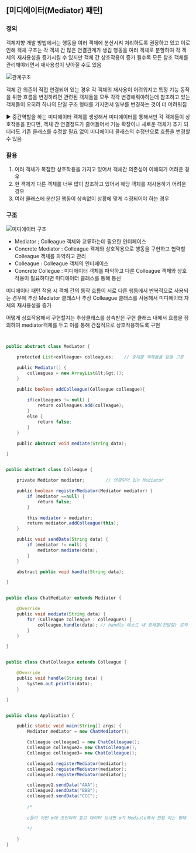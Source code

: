 


## [미디에이터(Mediator) 패턴]


### 정의

객체지향 개발 방법에서는 행동을 여러 객체에 분산시켜 처리하도록 권장하고 있고 이로 인해 객체 구조는 각 객체 간 많은 연결관계가 생김
행동을 여러 객체로 분할하여 각 객체의 재사용성을 증가시킬 수 있지만 객체 간 상호작용이 증가 될수록 모든 참조 객체를 관리해야되면서 재사용성이 낮아질 수도 있음



![관계구조](https://user-images.githubusercontent.com/67131292/201799932-8f7a5135-544b-40d1-90da-a68486ddcbc9.PNG)



객체 간 의존이 직접 연결되어 있는 경우 각 객체의 재사용이 어려워지고 특정 기능 동작을 위한 흐름을 변경하려면 관련된 객체들을 모두 각각 변경해줘야하는데 참조하고 있는 객체들이 오히려 하나의 단일 구조 형태를 가지면서 일부를 변경하는 것이 더 어려워짐
 
 
 
 
▶ 중간역할을 하는 미디에이터 객체를 생성해서 미디에이터를 통해서만 각 객체들이 상호작용을 한다면, 객체 간 연결정도가 줄어들어서 기능 확장이나 새로운 객체가 추가 되더라도 기존 클래스를 수정할 필요 없이 미디에이터 클래스의 수정만으로 흐름을 변경할 수 있음



### 활용

1. 여러 객체가 복잡한 상호작용을 가지고 있어서 객체간 의존성이 이해되기 어려운 경우
2. 한 객체가 다른 객체를 너무 많이 참조하고 있어서 해당 객체를 재사용하기 어려운 경우
3. 여러 클래스에 분산된 행동이 상속없이 상황에 맞게 수정되어야 하는 경우


### 구조

![미디에이터 구조](https://user-images.githubusercontent.com/67131292/201800088-f6bb959f-4794-42c0-b928-5937875bc07a.PNG)
  
  
- Mediator ; Colleague 객체와 교류하는데 필요한 인터페이스
- Concrete Mediator : Colleague 객체와 상호작용으로 행동을 구현하고 협력할 Colleague 객체를 파악하고 관리
- Colleague : Colleague 객체의 인터페이스
- Concrete Collegue : 미디에이터 객체를 파악하고 다른 Colleague 객체와 상호작용이 필요하다면 미디에이터 클래스를 통해 통신




미디에이터 패턴 적용 시 객체 간의 동작 흐름이 서로 다른 행동에서 반복적으로 사용되는 경우에 추상 Mediator 클래스나 추상 Colleague 클래스를 사용해서 미디에이터 자체의 재사용성을 증가




어떻게 상호작용해서 구현할지는 추상클래스를 상속받은 구현 클래스 내에서 흐름을 정의하여 mediator객체를 두고 이를 통해 간접적으로 상호작용하도록 구현




  ``` java
 

public abstract class Mediator {

    protected List<colleague> colleagues;    // 중재할 객체들을 담을 그릇 

    public Mediator() {
        colleagues = new ArrayList&lt;&gt;();
    }

    public boolean addColleague(Colleague colleague){
        
        if(colleagues != null) {
            return colleagues.add(colleague);
        }
        else {
            return false;
        }
    }

    public abstract void mediate(String data);

}


public abstract class Colleague {

    private Mediator mediator;        // 연결되어 있는 Mediator

    public boolean registerMediator(Mediator mediator) {
        if (mediator ==null) {
            return false;
        }

        this.mediator = mediator;
        return mediator.addColleague(this);
    }

    public void sendData(String data) {
        if (mediator != null) {
            mediator.mediate(data);
        }
    }

    abstract public void handle(String data);

}


public class ChatMediator extends Mediator {

    @Override
    public void mediate(String data) {
        for (Colleague colleague : colleagues) {
            colleague.handle(data); // handle 메소드 내 중재할(전달할) 로직 구현 
        }
    }

}


public class ChatColleague extends Colleague {

    @Override
    public void handle(String data) {
        System.out.println(data);
    }

}


public class Application {

    public static void main(String[] args) {
        Mediator mediator = new ChatMediator();

        Colleague colleague1 = new ChatColleague();
        Colleague colleague2= new ChatColleague();
        Colleague colleague3= new ChatColleague();

        colleague1.registerMediator(mediator);
        colleague2.registerMediator(mediator);
        colleague3.registerMediator(mediator);

        colleague1.sendData("AAA");
        colleague2.sendData("BBB");
        colleague3.sendData("CCC");
        
        /*
        
        c들이 어떤 m에 조인되어 있고 데이터 보내면 m가 Mediate해서 전달 하는 형태 
        
        */

    }
}


```
